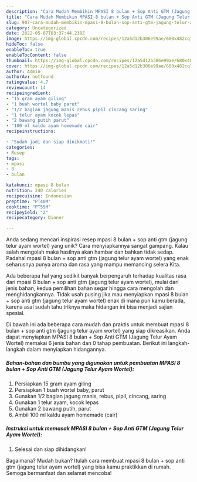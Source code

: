 ```yaml
---
description: "Cara Mudah Membikin MPASI 8 bulan + Sop Anti GTM (Jagung Telur Ayam Wortel) yang Enak"
title: "Cara Mudah Membikin MPASI 8 bulan + Sop Anti GTM (Jagung Telur Ayam Wortel) yang Enak"
slug: 907-cara-mudah-membikin-mpasi-8-bulan-sop-anti-gtm-jagung-telur-ayam-wortel-yang-enak
category: Uncategorized
date: 2022-05-07T03:37:44.238Z
image: https://img-global.cpcdn.com/recipes/12a5d12b306e99ae/680x482cq70/mpasi-8-bulan-sop-anti-gtm-jagung-telur-ayam-wortel-foto-resep-utama.jpg
hideToc: false
enableToc: true
enableTocContent: false
thumbnail: https://img-global.cpcdn.com/recipes/12a5d12b306e99ae/680x482cq70/mpasi-8-bulan-sop-anti-gtm-jagung-telur-ayam-wortel-foto-resep-utama.jpg
cover: https://img-global.cpcdn.com/recipes/12a5d12b306e99ae/680x482cq70/mpasi-8-bulan-sop-anti-gtm-jagung-telur-ayam-wortel-foto-resep-utama.jpg
author: Admin
authorAv: notfound
ratingvalue: 4.7
reviewcount: 14
recipeingredient:
- "15 gram ayam giling"
- "1 buah wortel baby parut"
- "1/2 bagian jagung manis rebus pipil cincang saring"
- "1 telur ayam kocok lepas"
- "2 bawang putih parut"
- "100 ml kaldu ayam homemade cair"
recipeinstructions:

- "Sudah jadi dan siap dinikmati!"
categories:
- Resep
tags:
- mpasi
- 8
- bulan

katakunci: mpasi 8 bulan 
nutrition: 240 calories
recipecuisine: Indonesian
preptime: "PT40M"
cooktime: "PT55M"
recipeyield: "2"
recipecategory: Dinner

---
```





Anda sedang mencari inspirasi resep mpasi 8 bulan + sop anti gtm (jagung telur ayam wortel) yang unik? Cara menyiapkannya sangat gampang. Kalau salah mengolah maka hasilnya akan hambar dan bahkan tidak sedap. Padahal mpasi 8 bulan + sop anti gtm (jagung telur ayam wortel) yang enak seharusnya punya aroma dan rasa yang mampu memancing selera Kita.







Ada beberapa hal yang sedikit banyak berpengaruh terhadap kualitas rasa dari mpasi 8 bulan + sop anti gtm (jagung telur ayam wortel), mulai dari jenis bahan, kedua pemilihan bahan segar hingga cara mengolah dan menghidangkannya. Tidak usah pusing jika mau menyiapkan mpasi 8 bulan + sop anti gtm (jagung telur ayam wortel) enak di mana pun kamu berada, karena asal sudah tahu triknya maka hidangan ini bisa menjadi sajian spesial.






Di bawah ini ada beberapa cara mudah dan praktis untuk membuat mpasi 8 bulan + sop anti gtm (jagung telur ayam wortel) yang siap dikreasikan. Anda dapat menyiapkan MPASI 8 bulan + Sop Anti GTM (Jagung Telur Ayam Wortel) memakai 6 jenis bahan dan 0 tahap pembuatan. Berikut ini langkah-langkah dalam menyiapkan hidangannya.

<!--inarticleads1-->

##### Bahan-bahan dan bumbu yang digunakan untuk pembuatan MPASI 8 bulan + Sop Anti GTM (Jagung Telur Ayam Wortel):

1. Persiapkan 15 gram ayam giling
1. Persiapkan 1 buah wortel baby, parut
1. Gunakan 1/2 bagian jagung manis, rebus, pipil, cincang, saring
1. Gunakan 1 telur ayam, kocok lepas
1. Gunakan 2 bawang putih, parut
1. Ambil 100 ml kaldu ayam homemade (cair)




<!--inarticleads2-->

##### Instruksi untuk memasak MPASI 8 bulan + Sop Anti GTM (Jagung Telur Ayam Wortel):


1. Selesai dan siap dihidangkan!



Bagaimana? Mudah bukan? Itulah cara membuat mpasi 8 bulan + sop anti gtm (jagung telur ayam wortel) yang bisa kamu praktikkan di rumah. Semoga bermanfaat dan selamat mencoba!

